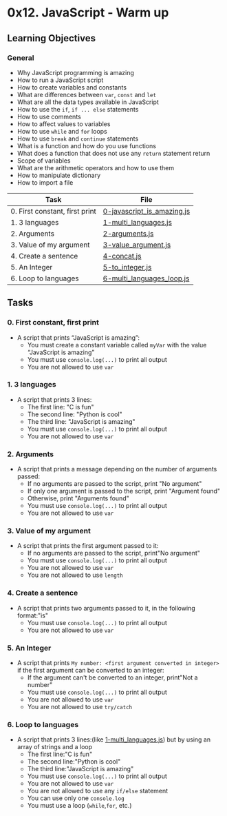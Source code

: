 # 0x12. JavaScript - Warm up

## Learning Objectives

### General

* Why JavaScript programming is amazing
* How to run a JavaScript script
* How to create variables and constants
* What are differences between `var`, `const` and `let`
* What are all the data types available in JavaScript
* How to use the `if`, `if ... else` statements
* How to use comments
* How to affect values to variables
* How to use `while` and `for` loops
* How to use `break` and `continue` statements
* What is a function and how do you use functions
* What does a function that does not use any `return` statement return
* Scope of variables
* What are the arithmetic operators and how to use them
* How to manipulate dictionary
* How to import a file

| Task | File |
| ---- | ---- |
| 0. First constant, first print | [0-javascript_is_amazing.js](./0-javascript_is_amazing.js) |
| 1. 3 languages | [1-multi_languages.js](./1-multi_languages.js) |
| 2. Arguments | [2-arguments.js](./2-arguments.js) |
| 3. Value of my argument | [3-value_argument.js](./3-value_argument.js) |
| 4. Create a sentence | [4-concat.js](./4-concat.js) |
| 5. An Integer | [5-to_integer.js](./5-to_integer.js) |
| 6. Loop to languages | [6-multi_languages_loop.js](./6-multi_languages_loop.js) |

## Tasks
### 0. First constant, first print
* A script that prints “JavaScript is amazing”:
	* You must create a constant variable called `myVar` with the value “JavaScript is amazing”
	* You must use `console.log(...)` to print all output
	* You are not allowed to use `var`
### 1. 3 languages
* A script that prints 3 lines:
	* The first line: "C is fun"
	* The second line: "Python is cool"
	* The third line: "JavaScript is amazing"
	* You must use `console.log(...)` to print all output
	* You are not allowed to use `var`
### 2. Arguments
* A script that prints a message depending on the number of arguments passed:
	* If no arguments are passed to the script, print "No argument"
	* If only one argument is passed to the script, print "Argument found"
	* Otherwise, print "Arguments found"
	* You must use `console.log(...)` to print all output
	* You are not allowed to use `var`
### 3. Value of my argument
* A script that prints the first argument passed to it:
	* If no arguments are passed to the script, print"No argument"
	* You must use `console.log(...)` to print all output
	* You are not allowed to use `var`
	* You are not allowed to use `length`
### 4. Create a sentence
* A script that prints two arguments passed to it, in the following format:"is"
	* You must use `console.log(...)` to print all output
	* You are not allowed to use `var`
### 5. An Integer
* A script that prints `My number: <first argument converted in integer>` if the first argument can be converted to an integer:
	* If the argument can't be converted to an integer, print"Not a number"
	* You must use `console.log(...)` to print all output
	* You are not allowed to use `var`
	* You are not allowed to use `try/catch`
### 6. Loop to languages
* A script that prints 3 lines:(like [1-multi_languages.js](./1-multi_languages.js)) but by using an array of strings and a loop 
	* The first line:"C is fun"
	* The second line:"Python is cool"
	* The third line:"JavaScript is amazing"
	* You must use `console.log(...)` to print all output
	* You are not allowed to use `var`
	* You are not allowed to use any `if/else` statement
	* You can use only one `console.log`
	* You must use a loop (`while`,`for`, etc.)
